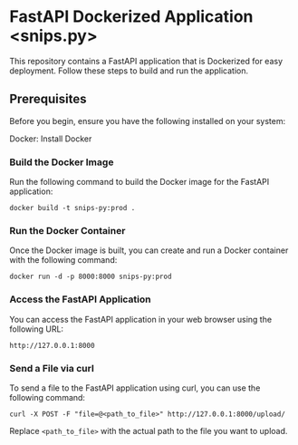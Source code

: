 #  FastAPI Dockerized Application <snips.py>

This repository contains a FastAPI application that is Dockerized for easy deployment. Follow these steps to build and run the application.

## Prerequisites
Before you begin, ensure you have the following installed on your system:

Docker: Install Docker

### Build the Docker Image
Run the following command to build the Docker image for the FastAPI application:

```docker build -t snips-py:prod .```

### Run the Docker Container
Once the Docker image is built, you can create and run a Docker container with the following command:

```docker run -d -p 8000:8000 snips-py:prod```

### Access the FastAPI Application
You can access the FastAPI application in your web browser using the following URL:

```http://127.0.0.1:8000```

### Send a File via curl
To send a file to the FastAPI application using curl, you can use the following command:

`curl -X POST -F "file=@<path_to_file>" http://127.0.0.1:8000/upload/`

Replace `<path_to_file>` with the actual path to the file you want to upload.
